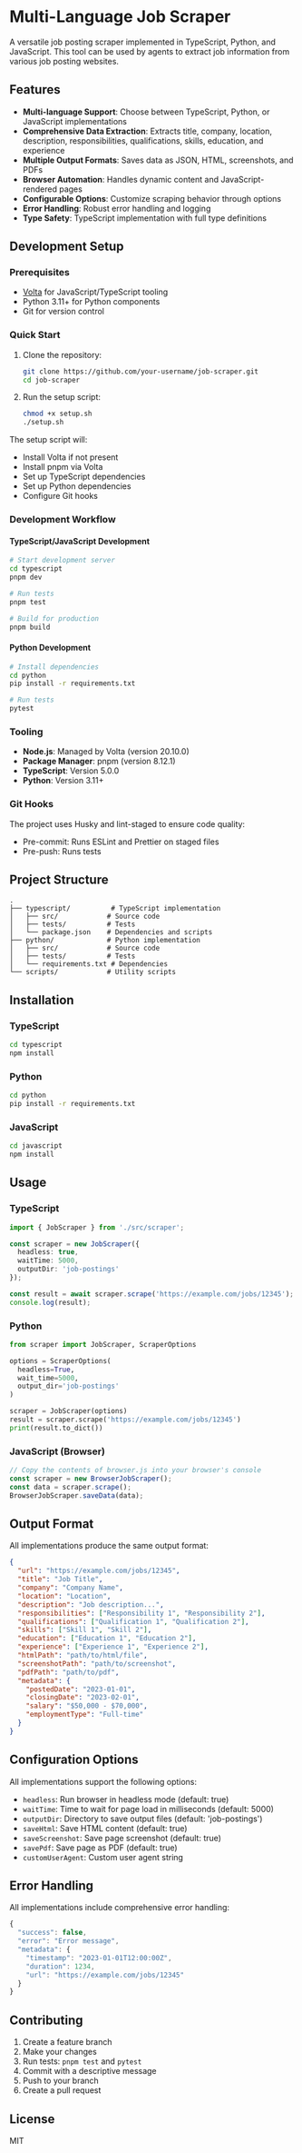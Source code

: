 # Multi-Language Job Scraper

A versatile job posting scraper implemented in TypeScript, Python, and JavaScript. This tool can be used by agents to extract job information from various job posting websites.

## Features

- **Multi-language Support**: Choose between TypeScript, Python, or JavaScript implementations
- **Comprehensive Data Extraction**: Extracts title, company, location, description, responsibilities, qualifications, skills, education, and experience
- **Multiple Output Formats**: Saves data as JSON, HTML, screenshots, and PDFs
- **Browser Automation**: Handles dynamic content and JavaScript-rendered pages
- **Configurable Options**: Customize scraping behavior through options
- **Error Handling**: Robust error handling and logging
- **Type Safety**: TypeScript implementation with full type definitions

## Development Setup

### Prerequisites

- [Volta](https://volta.sh/) for JavaScript/TypeScript tooling
- Python 3.11+ for Python components
- Git for version control

### Quick Start

1. Clone the repository:
   ```bash
   git clone https://github.com/your-username/job-scraper.git
   cd job-scraper
   ```

2. Run the setup script:
   ```bash
   chmod +x setup.sh
   ./setup.sh
   ```

The setup script will:
- Install Volta if not present
- Install pnpm via Volta
- Set up TypeScript dependencies
- Set up Python dependencies
- Configure Git hooks

### Development Workflow

#### TypeScript/JavaScript Development

```bash
# Start development server
cd typescript
pnpm dev

# Run tests
pnpm test

# Build for production
pnpm build
```

#### Python Development

```bash
# Install dependencies
cd python
pip install -r requirements.txt

# Run tests
pytest
```

### Tooling

- **Node.js**: Managed by Volta (version 20.10.0)
- **Package Manager**: pnpm (version 8.12.1)
- **TypeScript**: Version 5.0.0
- **Python**: Version 3.11+

### Git Hooks

The project uses Husky and lint-staged to ensure code quality:
- Pre-commit: Runs ESLint and Prettier on staged files
- Pre-push: Runs tests

## Project Structure

```
.
├── typescript/          # TypeScript implementation
│   ├── src/            # Source code
│   ├── tests/          # Tests
│   └── package.json    # Dependencies and scripts
├── python/             # Python implementation
│   ├── src/            # Source code
│   ├── tests/          # Tests
│   └── requirements.txt # Dependencies
└── scripts/            # Utility scripts
```

## Installation

### TypeScript

```bash
cd typescript
npm install
```

### Python

```bash
cd python
pip install -r requirements.txt
```

### JavaScript

```bash
cd javascript
npm install
```

## Usage

### TypeScript

```typescript
import { JobScraper } from './src/scraper';

const scraper = new JobScraper({
  headless: true,
  waitTime: 5000,
  outputDir: 'job-postings'
});

const result = await scraper.scrape('https://example.com/jobs/12345');
console.log(result);
```

### Python

```python
from scraper import JobScraper, ScraperOptions

options = ScraperOptions(
  headless=True,
  wait_time=5000,
  output_dir='job-postings'
)

scraper = JobScraper(options)
result = scraper.scrape('https://example.com/jobs/12345')
print(result.to_dict())
```

### JavaScript (Browser)

```javascript
// Copy the contents of browser.js into your browser's console
const scraper = new BrowserJobScraper();
const data = scraper.scrape();
BrowserJobScraper.saveData(data);
```

## Output Format

All implementations produce the same output format:

```json
{
  "url": "https://example.com/jobs/12345",
  "title": "Job Title",
  "company": "Company Name",
  "location": "Location",
  "description": "Job description...",
  "responsibilities": ["Responsibility 1", "Responsibility 2"],
  "qualifications": ["Qualification 1", "Qualification 2"],
  "skills": ["Skill 1", "Skill 2"],
  "education": ["Education 1", "Education 2"],
  "experience": ["Experience 1", "Experience 2"],
  "htmlPath": "path/to/html/file",
  "screenshotPath": "path/to/screenshot",
  "pdfPath": "path/to/pdf",
  "metadata": {
    "postedDate": "2023-01-01",
    "closingDate": "2023-02-01",
    "salary": "$50,000 - $70,000",
    "employmentType": "Full-time"
  }
}
```

## Configuration Options

All implementations support the following options:

- `headless`: Run browser in headless mode (default: true)
- `waitTime`: Time to wait for page load in milliseconds (default: 5000)
- `outputDir`: Directory to save output files (default: 'job-postings')
- `saveHtml`: Save HTML content (default: true)
- `saveScreenshot`: Save page screenshot (default: true)
- `savePdf`: Save page as PDF (default: true)
- `customUserAgent`: Custom user agent string

## Error Handling

All implementations include comprehensive error handling:

```typescript
{
  "success": false,
  "error": "Error message",
  "metadata": {
    "timestamp": "2023-01-01T12:00:00Z",
    "duration": 1234,
    "url": "https://example.com/jobs/12345"
  }
}
```

## Contributing

1. Create a feature branch
2. Make your changes
3. Run tests: `pnpm test` and `pytest`
4. Commit with a descriptive message
5. Push to your branch
6. Create a pull request

## License

MIT

